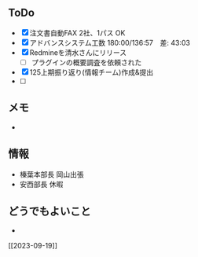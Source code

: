 ## ToDo
- [x] 注文書自動FAX 2社、1パス OK
- [x] アドバンスシステム工数 180:00/136:57　差: 43:03
- [x] Redmineを清水さんにリリース
	- [ ] プラグインの概要調査を依頼された
- [x] 125上期振り返り(情報チーム)作成&提出
- [ ] 


## メモ
- 


## 情報
- 榛葉本部長 岡山出張
- 安西部長 休暇


## どうでもよいこと
- 


[[2023-09-19]]

